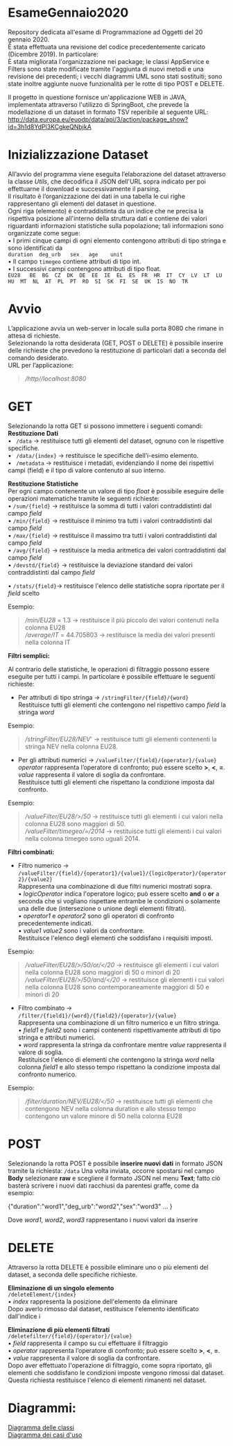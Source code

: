 # EsameGennaio2020    
Repository dedicata all'esame di Programmazione ad Oggetti del 20 gennaio 2020.   
È stata effettuata una revisione del codice precedentemente caricato (Dicembre 2019). In particolare:   
È stata migliorata l'organizzazione nei package; le classi AppService e Filters sono state modificate tramite l'aggiunta di nuovi metodi e una revisione dei precedenti; i vecchi diagrammi UML sono stati sostituiti; sono state inoltre aggiunte nuove funzionalità per le rotte di tipo POST e DELETE.       

Il progetto in questione fornisce un'applicazione WEB in JAVA, implementata attraverso l'utilizzo di SpringBoot, che prevede la modellazione di un dataset in formato TSV reperibile al seguente URL: http://data.europa.eu/euodp/data/api/3/action/package_show?id=3h1d8YdPl3KCgkeQNbjkA

# Inizializzazione Dataset    
All’avvio del programma viene eseguita l’elaborazione del dataset attraverso la classe _Utils_, che decodifica il JSON dell'URL sopra indicato per poi effettuarne il download e successivamente il parsing.    
Il risultato è l’organizzazione dei dati in una tabella le cui righe rappresentano gli elementi del dataset in questione.   
Ogni riga (elemento) è contraddistinta da un indice che ne precisa la rispettiva posizione all'interno della struttura dati e contiene dei valori riguardanti informazioni statistiche sulla popolazione; tali informazioni sono organizzate come segue:    
• I primi cinque campi di ogni elemento contengono attributi di tipo stringa e sono identificati da       
`duration  deg_urb   sex   age    unit`       
• Il campo `timegeo` contiene attributi di tipo int.        
• I successivi campi contengono attributi di tipo float.        
`EU28 	BE 	BG 	CZ 	DK 	DE 	EE 	IE 	EL 	ES 	FR 	HR 	IT 	CY 	LV 	LT 	LU 	HU 	MT 	NL 	AT 	PL 	PT 	RO 	SI 	SK 	FI 	SE 	UK 	IS 	NO 	TR`    

# Avvio   
L’applicazione avvia un web-server in locale sulla porta 8080 che rimane in attesa di richieste.    
Selezionando la rotta desiderata (GET, POST o DELETE) è possibile inserire delle richieste che prevedono la restituzione di particolari dati a seconda del comando desiderato.    
URL per l’applicazione:   
> _/http//localhost:8080_

# GET
Selezionando la rotta GET si possono immettere i seguenti comandi:        
**Restituzione Dati**   
•	` /data` -> restituisce tutti gli elementi del dataset, ognuno con le rispettive specifiche.    
•	` /data/{index}` -> restituisce le specifiche dell’i-esimo elemento.    
• `	/metadata` -> restituisce i metadati, evidenziando il nome dei rispettivi campi (field) e il tipo di valore contenuto al suo interno.       

**Restituzione Statistiche**    
Per ogni campo contenente un valore di tipo _float_ è possibile eseguire delle operazioni matematiche tramite le seguenti richieste:    
•	`/sum/{field}` -> restituisce la somma di tutti i valori contraddistinti dal campo _field_    
• `/min/{field}` -> restituisce il minimo tra tutti i valori contraddistinti dal campo _field_    
• `/max/{field}` -> restituisce il massimo tra tutti i valori contraddistinti dal campo _field_   
• `/avg/{field}` -> restituisce la media aritmetica dei valori contraddistinti dal campo _field_    
• `/devstd/{field}` -> restituisce la deviazione standard dei valori contraddistinti dal campo _field_        

• `/stats/{field}`-> restituisce l'elenco delle statistiche sopra riportate per il _field_ scelto   

Esempio:    
>_/min/EU28_ = 1.3 -> restituisce il più piccolo dei valori contenuti nella colonna EU28    
> _/average/IT_ = 44.705803 -> restituisce la media dei valori presenti nella colonna IT



**Filtri semplici:**    

Al contrario delle statistiche, le operazioni di filtraggio possono essere eseguite per tutti i campi. In particolare è possibile effettuare le seguenti richieste:   
- Per attributi di tipo stringa -> `/stringFilter/{field}/{word}`   
Restituisce tutti gli elementi che contengono nel rispettivo campo _field_ la stringa _word_    

Esempio:
> _/stringFilter/EU28/NEV_' -> restituisce tutti gli elementi contenenti la stringa NEV nella colonna EU28.  

- Per gli attributi numerici -> `/valueFilter/{field}/{operator}/{value}`   
_operator_ rappresenta l’operatore di confronto; può essere scelto **>**, **<**, **=**.   
_value_ rappresenta il valore di soglia da confrontare.   
Restituisce tutti gli elementi che rispettano la condizione imposta dal confronto.    

Esempio:
> _/valueFilter/EU28/>/50_ -> restituisce tutti gli elementi i cui valori nella colonna EU28 sono maggiori di 50.   
> _/valueFilter/timegeo/=/2014_ -> restituisce tutti gli elementi i cui valori nella colonna timegeo sono uguali 2014.

**Filtri combinati:**   

-	Filtro numerico -> `/valueFilter/{field}/{operator1}/{value1}/{logicOperator}/{operator2}/{value2}`    
Rappresenta una combinazione di due filtri numerici mostrati sopra.   
• _logicOperator_ indica l'operatore logico; può essere scelto **and** o **or** a seconda che si vogliano rispettare entrambe le condizioni o solamente una delle due (intersezione o unione degli elementi filtrati).    
• _operator1_ e _operator2_ sono gli operatori di confronto precedentemente indicati.   
• _value1_ _value2_ sono i valori da confrontare.   
Restituisce l'elenco degli elementi che soddisfano i requisiti imposti.   

Esempio:
> _/valueFilter/EU28/>/50/or/</20_ -> restituisce gli elementi i cui valori nella colonna EU28 sono maggiori di 50 o minori di 20   
> _/valueFilter/EU28/>/50/and/</20_ -> restituisce gli elementi i cui valori nella colonna EU28 sono contemporaneamente maggiori di 50 e minori di 20   

-	Filtro combinato -> `/filter/{field1}/{word}/{field2}/{operator}/{value}`   
Rappresenta una combinazione di un filtro numerico e un filtro stringa.   
• _field1_ e _field2_ sono i campi contenenti rispettivamente attributi di tipo stringa e attributi numerici.   
• _word_ rappresenta la stringa da confrontare mentre _value_ rappresenta il valore di soglia.    
Restituisce l'elenco di elementi che contengono la stringa _word_ nella colonna _field1_ e allo stesso tempo rispettano la condizione imposta dal confronto numerico.   

Esempio:
> _/filter/duration/NEV/EU28/</50_ -> restituisce tutti gli elementi che contengono NEV nella colonna duration e allo stesso tempo contengono un valore minore di 50 nella colonna EU28

# POST
Selezionando la rotta POST è possibile **inserire nuovi dati** in formato JSON tramite la richiesta: `/data`
Una volta inviata, occorre spostarsi nel campo **Body** selezionare **raw** e scegliere il formato JSON nel menu **Text**; fatto ciò basterà scrivere i nuovi dati racchiusi da parentesi graffe, come da esempio:        

{"duration":"word1","deg_urb":"word2","sex":"word3" ... }       

Dove _word1_, _word2_, _word3_ rappresentano i nuovi valori da inserire

# DELETE
Attraverso la rotta DELETE è possibile eliminare uno o più elementi del dataset, a seconda delle specifiche richieste.        

**Eliminazione di un singolo elemento**   
`/deleteElement/{index}`    
• _index_ rappresenta la posizione dell'elemento da eliminare   
Dopo averlo rimosso dal dataset, restituisce l'elemento identificato dall'indice i    

**Eliminazione di più elementi filtrati**   
`/deletefilter/{field}/{operator}/{value}`    
• _field_ rappresenta il campo su cui effettuare il filtraggio    
• _operator_ rappresenta l’operatore di confronto; può essere scelto **>**, **<**, **=**.   
• _value_ rappresenta il valore di soglia da confrontare.   
Dopo aver effettuato l'operazione di filtraggio, come sopra riportato, gli elementi che soddisfano le condizioni imposte vengono rimossi dal dataset.   
Questa richiesta restituisce l'elenco di elementi rimanenti nel dataset.

# Diagrammi:
[Diagramma delle classi](https://github.com/hdmd/EsameDicembre2019/blob/master/Diagramma%20delle%20classi.png)   
[Diagramma dei casi d'uso](https://github.com/hdmd/EsameDicembre2019/blob/master/Diagramma%20dei%20casi%20d'uso.PNG)
